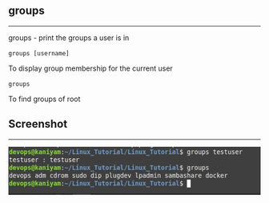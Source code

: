 ## groups
***********
groups - print the groups a user is in
```
groups [username]
```
To display group membership for the current user
```
groups
```
To find groups of root
## Screenshot
*************
![main](screenshots/groups.jpg)
